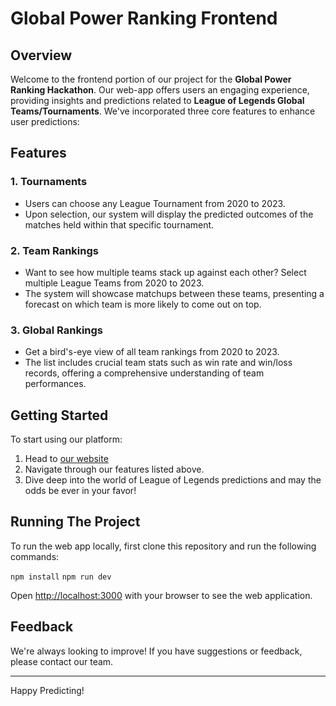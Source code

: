 # Global Power Ranking Frontend

## Overview

Welcome to the frontend portion of our project for the **Global Power Ranking Hackathon**. Our web-app offers users an engaging experience, providing insights and predictions related to **League of Legends Global Teams/Tournaments**. We've incorporated three core features to enhance user predictions:

## Features

### 1. Tournaments
- Users can choose any League Tournament from 2020 to 2023.
- Upon selection, our system will display the predicted outcomes of the matches held within that specific tournament.

### 2. Team Rankings
- Want to see how multiple teams stack up against each other? Select multiple League Teams from 2020 to 2023.
- The system will showcase matchups between these teams, presenting a forecast on which team is more likely to come out on top.

### 3. Global Rankings
- Get a bird's-eye view of all team rankings from 2020 to 2023.
- The list includes crucial team stats such as win rate and win/loss records, offering a comprehensive understanding of team performances.

## Getting Started

To start using our platform:
1. Head to [our website](https://main.d2rst66a8nb44w.amplifyapp.com/) 
2. Navigate through our features listed above.
3. Dive deep into the world of League of Legends predictions and may the odds be ever in your favor!


## Running The Project
To run the web app locally, first clone this repository and run the following commands:

```npm install```
```npm run dev```

Open [http://localhost:3000](http://localhost:3000) with your browser to see the web application. 


## Feedback

We're always looking to improve! If you have suggestions or feedback, please contact our team. 

---
Happy Predicting!
